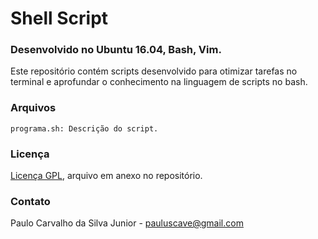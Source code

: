 # Shell Script
### Desenvolvido no Ubuntu 16.04, Bash, Vim.

Este repositório contém scripts desenvolvido para otimizar tarefas no terminal e aprofundar o conhecimento na linguagem de scripts no bash.

### Arquivos

```
programa.sh: Descrição do script.

```

### Licença

[Licença GPL](https://github.com/paulocsilvajr/instalador-programas/blob/master/license_gpl.txt), arquivo em anexo no repositório.

### Contato

Paulo Carvalho da Silva Junior - pauluscave@gmail.com
